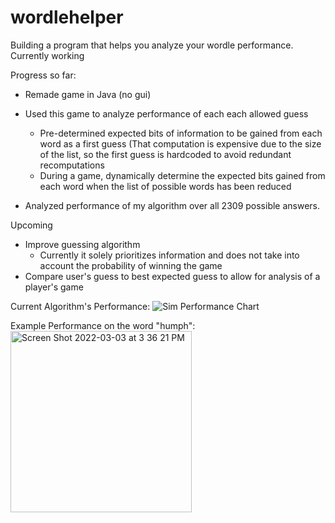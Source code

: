 # wordlehelper
 
Building a program that helps you analyze your wordle performance. Currently working

Progress so far:
- Remade game in Java (no gui)
- Used this game to analyze performance of each each allowed guess
     - Pre-determined expected bits of information to be gained from each word as a first guess (That computation is expensive due to the size of the list, so the first guess is hardcoded to avoid redundant recomputations
     - During a game, dynamically determine the expected bits gained from each word when the list of possible words has been reduced

- Analyzed performance of my algorithm over all 2309 possible answers. 

Upcoming
- Improve guessing algorithm
     - Currently it solely prioritizes information and does not take into account the probability of winning the game
- Compare user's guess to best expected guess to allow for analysis of a player's game

Current Algorithm's Performance:
![Sim Performance Chart](https://user-images.githubusercontent.com/80296166/156674090-5b1b8f73-d000-4368-a28d-6a097994fb7d.png)

Example Performance on the word "humph":
<img width="290" alt="Screen Shot 2022-03-03 at 3 36 21 PM" src="https://user-images.githubusercontent.com/80296166/156674188-91dde57d-8c2c-4384-919c-34f22907a4ed.png">


